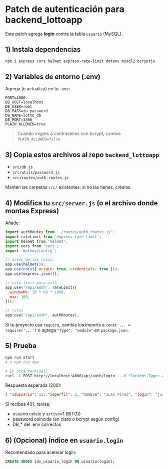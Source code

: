 # Patch de autenticación para backend_lottoapp

Este patch agrega **login** contra la tabla `usuario` (MySQL).

## 1) Instala dependencias
```bash
npm i express cors helmet express-rate-limit dotenv mysql2 bcryptjs
```

## 2) Variables de entorno (.env)
Agrega (o actualiza) en tu `.env`:
```
PORT=4000
DB_HOST=localhost
DB_USER=root
DB_PASS=tu_password
DB_NAME=lotto_db
DB_PORT=3306
PLAIN_ALLOWED=true
```

> Cuando migres a contraseñas con bcrypt, cambia `PLAIN_ALLOWED=false`.

## 3) Copia estos archivos al repo `backend_lottoapp`
- `src/db.js`
- `src/utils/password.js`
- `src/routes/auth.routes.js`

Mantén las carpetas `src/` existentes; si no las tienes, créalas.

## 4) Modifica tu `src/server.js` (o el archivo donde montas Express)
Añade:
```js
import authRoutes from './routes/auth.routes.js';
import rateLimit from 'express-rate-limit';
import helmet from 'helmet';
import cors from 'cors';
import 'dotenv/config';

// antes de las rutas:
app.use(helmet());
app.use(cors({ origin: true, credentials: true }));
app.use(express.json());

// rate limit para auth
app.use('/api/auth', rateLimit({
  windowMs: 10 * 60 * 1000,
  max: 100,
}));

// rutas
app.use('/api/auth', authRoutes);
```

Si tu proyecto usa `require`, cambia los imports a `const ... = require('...')` o agrega `"type": "module"` en `package.json`.

## 5) Prueba
```bash
npm run start
# o npm run dev

# En otra terminal:
curl -X POST http://localhost:4000/api/auth/login   -H "Content-Type: application/json"   -d '{ "login": "juan", "password": "1234" }'
```

Respuesta esperada (200):
```json
{ "idusuario": 12, "idperfil": 2, "nombre": "Juan Pérez", "login": "juan" }
```

Si recibes 401, revisa:
- usuario existe y `activo`=1 (BIT(1))
- password coincide (en claro o bcrypt según config)
- DB_* del .env correctos

## 6) (Opcional) Índice en `usuario.login`
Recomendado para acelerar login:
```sql
CREATE INDEX idx_usuario_login ON usuario(login);
```
